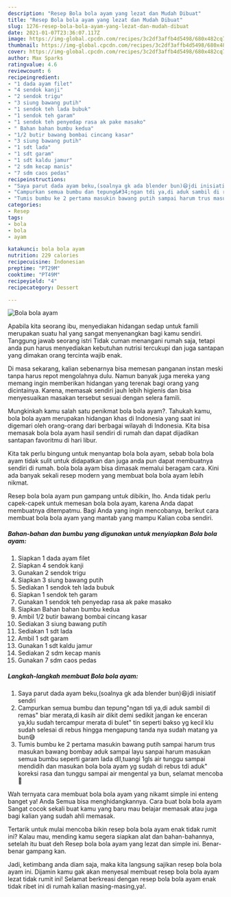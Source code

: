 ```yaml
---
description: "Resep Bola bola ayam yang lezat dan Mudah Dibuat"
title: "Resep Bola bola ayam yang lezat dan Mudah Dibuat"
slug: 1276-resep-bola-bola-ayam-yang-lezat-dan-mudah-dibuat
date: 2021-01-07T23:36:07.117Z
image: https://img-global.cpcdn.com/recipes/3c2df3affb4d5498/680x482cq70/bola-bola-ayam-foto-resep-utama.jpg
thumbnail: https://img-global.cpcdn.com/recipes/3c2df3affb4d5498/680x482cq70/bola-bola-ayam-foto-resep-utama.jpg
cover: https://img-global.cpcdn.com/recipes/3c2df3affb4d5498/680x482cq70/bola-bola-ayam-foto-resep-utama.jpg
author: Max Sparks
ratingvalue: 4.6
reviewcount: 6
recipeingredient:
- "1 dada ayam filet"
- "4 sendok kanji"
- "2 sendok trigu"
- "3 siung bawang putih"
- "1 sendok teh lada bubuk"
- "1 sendok teh garam"
- "1 sendok teh penyedap rasa ak pake masako"
- " Bahan bahan bumbu kedua"
- "1/2 butir bawang bombai cincang kasar"
- "3 siung bawang putih"
- "1 sdt lada"
- "1 sdt garam"
- "1 sdt kaldu jamur"
- "2 sdm kecap manis"
- "7 sdm caos pedas"
recipeinstructions:
- "Saya parut dada ayam beku,(soalnya gk ada blender bun)😆jdi inisiatif sendri"
- "Campurkan semua bumbu dan tepung&#34;ngan tdi ya,di aduk sambil di remas&#34; biar merata,di kasih air dikit demi sedikit jangan ke enceran ya,klu sudah tercampur merata di bulet&#34; tin seperti bakso yg kecil klu sudah selesai di rebus hingga mengapung tanda nya sudah matang ya bun😅"
- "Tumis bumbu ke 2 pertama masukin bawang putih sampai harum trus masukan bawang bombay aduk sampai layu sanpai harum masukan semua bumbu seperti garam lada dll,tuangi 1gls air tunggu sampai mendidih dan masukan bola bola ayam yg sudah di rebus tdi aduk&#34; koreksi rasa dan tunggu sampai air mengental ya bun, selamat mencoba🤗"
categories:
- Resep
tags:
- bola
- bola
- ayam

katakunci: bola bola ayam 
nutrition: 229 calories
recipecuisine: Indonesian
preptime: "PT29M"
cooktime: "PT49M"
recipeyield: "4"
recipecategory: Dessert

---
```



![Bola bola ayam](https://img-global.cpcdn.com/recipes/3c2df3affb4d5498/680x482cq70/bola-bola-ayam-foto-resep-utama.jpg)

Apabila kita seorang ibu, menyediakan hidangan sedap untuk famili merupakan suatu hal yang sangat menyenangkan bagi kamu sendiri. Tanggung jawab seorang istri Tidak cuman menangani rumah saja, tetapi anda pun harus menyediakan kebutuhan nutrisi tercukupi dan juga santapan yang dimakan orang tercinta wajib enak.

Di masa  sekarang, kalian sebenarnya bisa memesan panganan instan meski tanpa harus repot mengolahnya dulu. Namun banyak juga mereka yang memang ingin memberikan hidangan yang terenak bagi orang yang dicintainya. Karena, memasak sendiri jauh lebih higienis dan bisa menyesuaikan masakan tersebut sesuai dengan selera famili. 



Mungkinkah kamu salah satu penikmat bola bola ayam?. Tahukah kamu, bola bola ayam merupakan hidangan khas di Indonesia yang saat ini digemari oleh orang-orang dari berbagai wilayah di Indonesia. Kita bisa memasak bola bola ayam hasil sendiri di rumah dan dapat dijadikan santapan favoritmu di hari libur.

Kita tak perlu bingung untuk menyantap bola bola ayam, sebab bola bola ayam tidak sulit untuk didapatkan dan juga anda pun dapat membuatnya sendiri di rumah. bola bola ayam bisa dimasak memalui beragam cara. Kini ada banyak sekali resep modern yang membuat bola bola ayam lebih nikmat.

Resep bola bola ayam pun gampang untuk dibikin, lho. Anda tidak perlu capek-capek untuk memesan bola bola ayam, karena Anda dapat membuatnya ditempatmu. Bagi Anda yang ingin mencobanya, berikut cara membuat bola bola ayam yang mantab yang mampu Kalian coba sendiri.

<!--inarticleads1-->

##### Bahan-bahan dan bumbu yang digunakan untuk menyiapkan Bola bola ayam:

1. Siapkan 1 dada ayam filet
1. Siapkan 4 sendok kanji
1. Gunakan 2 sendok trigu
1. Siapkan 3 siung bawang putih
1. Sediakan 1 sendok teh lada bubuk
1. Siapkan 1 sendok teh garam
1. Gunakan 1 sendok teh penyedap rasa ak pake masako
1. Siapkan  Bahan bahan bumbu kedua
1. Ambil 1/2 butir bawang bombai cincang kasar
1. Sediakan 3 siung bawang putih
1. Sediakan 1 sdt lada
1. Ambil 1 sdt garam
1. Gunakan 1 sdt kaldu jamur
1. Sediakan 2 sdm kecap manis
1. Gunakan 7 sdm caos pedas




<!--inarticleads2-->

##### Langkah-langkah membuat Bola bola ayam:

1. Saya parut dada ayam beku,(soalnya gk ada blender bun)😆jdi inisiatif sendri
1. Campurkan semua bumbu dan tepung&#34;ngan tdi ya,di aduk sambil di remas&#34; biar merata,di kasih air dikit demi sedikit jangan ke enceran ya,klu sudah tercampur merata di bulet&#34; tin seperti bakso yg kecil klu sudah selesai di rebus hingga mengapung tanda nya sudah matang ya bun😅
1. Tumis bumbu ke 2 pertama masukin bawang putih sampai harum trus masukan bawang bombay aduk sampai layu sanpai harum masukan semua bumbu seperti garam lada dll,tuangi 1gls air tunggu sampai mendidih dan masukan bola bola ayam yg sudah di rebus tdi aduk&#34; koreksi rasa dan tunggu sampai air mengental ya bun, selamat mencoba🤗




Wah ternyata cara membuat bola bola ayam yang nikamt simple ini enteng banget ya! Anda Semua bisa menghidangkannya. Cara buat bola bola ayam Sangat cocok sekali buat kamu yang baru mau belajar memasak atau juga bagi kalian yang sudah ahli memasak.

Tertarik untuk mulai mencoba bikin resep bola bola ayam enak tidak rumit ini? Kalau mau, mending kamu segera siapkan alat dan bahan-bahannya, setelah itu buat deh Resep bola bola ayam yang lezat dan simple ini. Benar-benar gampang kan. 

Jadi, ketimbang anda diam saja, maka kita langsung sajikan resep bola bola ayam ini. Dijamin kamu gak akan menyesal membuat resep bola bola ayam lezat tidak rumit ini! Selamat berkreasi dengan resep bola bola ayam enak tidak ribet ini di rumah kalian masing-masing,ya!.


